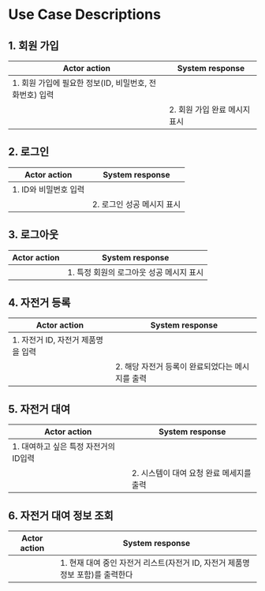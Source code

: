 # Use Case Descriptions

## 1. 회원 가입
| Actor action                                                 | System response    |
|--------------------------------------------------------------|--------------------|
| 1. 회원 가입에 필요한 정보(ID, 비밀번호, 전화번호) 입력 |                    |
|                                                              | 2. 회원 가입 완료 메시지 표시 |


## 2. 로그인

| Actor action   | System response  |
|----------------|------------------|
| 1. ID와 비밀번호 입력 |                  |
|                | 2. 로그인 성공 메시지 표시 |

## 3. 로그아웃

| Actor action | System response   |
|--------------|-------------------|
|              | 1. 특정 회원의 로그아웃 성공 메시지 표시 |

## 4. 자전거 등록

| Actor action          | System response                      |
|-----------------------|--------------------------------------|
| 1. 자전거 ID, 자전거 제품명을 입력 |                                      |
|                       | 2. 해당 자전거 등록이 완료되었다는 메시지를 출력 |

## 5. 자전거 대여

| Actor action | System response |
| --- | --- |
| 1. 대여하고 싶은 특정 자전거의 ID입력 | |
| | 2. 시스템이 대여 요청 완료 메세지를 출력 |


## 6. 자전거 대여 정보 조회

| Actor action | System response |
| --- | --- |
| | 1. 현재 대여 중인 자전거 리스트(자전거 ID, 자전거 제품명 정보 포함)를 출력한다 |
